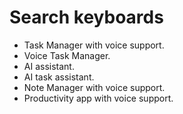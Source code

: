 # Search keyboards

-  Task Manager with voice support. 
-  Voice Task Manager. 
-  AI assistant. 
-  AI task assistant. 
-  Note Manager with voice support. 
-  Productivity app with voice support. 